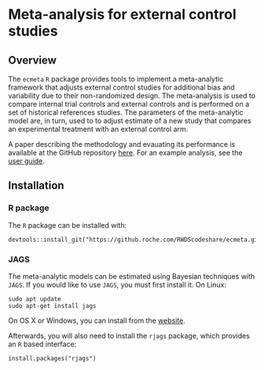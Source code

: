 # Meta-analysis for external control studies
## Overview
The `ecmeta` `R` package provides tools to implement a meta-analytic framework that adjusts external control studies for additional bias and variability due to their non-randomized design. The meta-analysis is used to compare internal trial controls and external controls and is performed on a set of historical references studies. The parameters of the meta-analytic model are, in turn, used to to adjust estimate of a new study that compares an experimental treatment with an external control arm.

A paper describing the methodology and evauating its performance is available at the GitHub repository [here](https://github.roche.com/incertid/ecmeta-manuscript). For an example analysis, see the [user guide](https://pages.github.roche.com/RWDScodeshare/ecmeta/articles/guide.html).

## Installation
### R package
The `R` package can be installed with:

```{r}
devtools::install_git("https://github.roche.com/RWDScodeshare/ecmeta.git")
```

### JAGS
The meta-analytic models can be estimated using Bayesian techniques with `JAGS`. If you would like to use `JAGS`, you must first install it. On Linux:

```
sudo apt update
sudo apt-get install jags
```

On OS X or Windows, you can install from the [website](https://mcmc-jags.sourceforge.io/).

Afterwards, you will also need to install the `rjags` package, which provides an `R` based interface:

```
install.packages("rjags")
```
